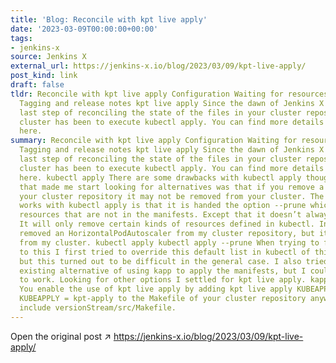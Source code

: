 ```yaml
---
title: 'Blog: Reconcile with kpt live apply'
date: '2023-03-09T00:00:00+00:00'
tags:
- jenkins-x
source: Jenkins X
external_url: https://jenkins-x.io/blog/2023/03/09/kpt-live-apply/
post_kind: link
draft: false
tldr: Reconcile with kpt live apply Configuration Waiting for resources to be reconciled
  Tagging and release notes kpt live apply Since the dawn of Jenkins X 3 the default
  last step of reconciling the state of the files in your cluster repository to your
  cluster has been to execute kubectl apply. You can find more details about this
  here.
summary: Reconcile with kpt live apply Configuration Waiting for resources to be reconciled
  Tagging and release notes kpt live apply Since the dawn of Jenkins X 3 the default
  last step of reconciling the state of the files in your cluster repository to your
  cluster has been to execute kubectl apply. You can find more details about this
  here. kubectl apply There are some drawbacks with kubectl apply though. The one
  that made me start looking for alternatives was that if you remove a resource from
  your cluster repository it may not be removed from your cluster. The way deletion
  works with kubectl apply is that it is handed the option --prune which will remove
  resources that are not in the manifests. Except that it doesn’t always work as expected.
  It will only remove certain kinds of resources defined in kubectl. In my case I
  removed an HorizontalPodAutoscaler from my cluster repository, but it wasn’t removed
  from my cluster. kubectl apply kubectl apply --prune When trying to find a solution
  to this I first tried to override this default list in kubectl of things to prune,
  but this turned out to be difficult in the general case. I also tried the already
  existing alternative of using kapp to apply the manifests, but I couldn’t get that
  to work. Looking for other options I settled for kpt live apply. kapp kpt live apply
  You enable the use of kpt live apply by adding kpt live apply KUBEAPPLY = kpt-apply
  KUBEAPPLY = kpt-apply to the Makefile of your cluster repository anywhere before
  include versionStream/src/Makefile.
---
```

Open the original post ↗ https://jenkins-x.io/blog/2023/03/09/kpt-live-apply/
